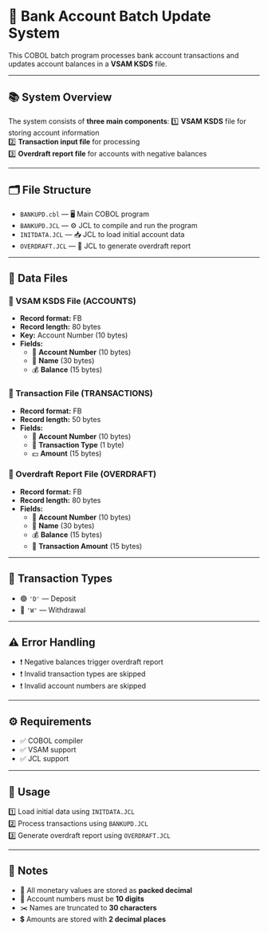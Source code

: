 # 🏦 Bank Account Batch Update System

This COBOL batch program processes bank account transactions and updates account balances in a **VSAM KSDS** file.

---

## 📚 System Overview

The system consists of **three main components**:
1️⃣ **VSAM KSDS** file for storing account information  
2️⃣ **Transaction input file** for processing  
3️⃣ **Overdraft report file** for accounts with negative balances

---

## 🗂️ File Structure

- `BANKUPD.cbl` — 🖥️ Main COBOL program  
- `BANKUPD.JCL` — ⚙️ JCL to compile and run the program  
- `INITDATA.JCL` — 📥 JCL to load initial account data  
- `OVERDRAFT.JCL` — 📄 JCL to generate overdraft report

---

## 📁 Data Files

### 📑 VSAM KSDS File (**ACCOUNTS**)
- **Record format:** FB  
- **Record length:** 80 bytes  
- **Key:** Account Number (10 bytes)  
- **Fields:**  
  - 🔢 **Account Number** (10 bytes)  
  - 🧑 **Name** (30 bytes)  
  - 💰 **Balance** (15 bytes)

### 📑 Transaction File (**TRANSACTIONS**)
- **Record format:** FB  
- **Record length:** 50 bytes  
- **Fields:**  
  - 🔢 **Account Number** (10 bytes)  
  - 🔄 **Transaction Type** (1 byte)  
  - 💵 **Amount** (15 bytes)

### 📑 Overdraft Report File (**OVERDRAFT**)
- **Record format:** FB  
- **Record length:** 80 bytes  
- **Fields:**  
  - 🔢 **Account Number** (10 bytes)  
  - 🧑 **Name** (30 bytes)  
  - 💰 **Balance** (15 bytes)  
  - 💸 **Transaction Amount** (15 bytes)

---

## 🔄 Transaction Types

- 🟢 `'D'` — Deposit  
- 🔴 `'W'` — Withdrawal

---

## ⚠️ Error Handling

- ❗ Negative balances trigger overdraft report  
- ❗ Invalid transaction types are skipped  
- ❗ Invalid account numbers are skipped

---

## ⚙️ Requirements

- ✅ COBOL compiler  
- ✅ VSAM support  
- ✅ JCL support

---

## 🚀 Usage

1️⃣ Load initial data using `INITDATA.JCL`  
2️⃣ Process transactions using `BANKUPD.JCL`  
3️⃣ Generate overdraft report using `OVERDRAFT.JCL`

---

## 📝 Notes

- 💾 All monetary values are stored as **packed decimal**  
- 🔢 Account numbers must be **10 digits**  
- ✂️ Names are truncated to **30 characters**  
- 💲 Amounts are stored with **2 decimal places**
